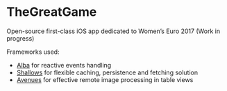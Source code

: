 # TheGreatGame

Open-source first-class iOS app dedicated to Women’s Euro 2017 (Work in progress)

Frameworks used:
- [Alba](https://github.com/dreymonde/Alba) for reactive events handling
- [Shallows](https://github.com/dreymonde/Shallows) for flexible caching, persistence and fetching solution
- [Avenues](https://github.com/dreymonde/Avenues) for effective remote image processing in table views
